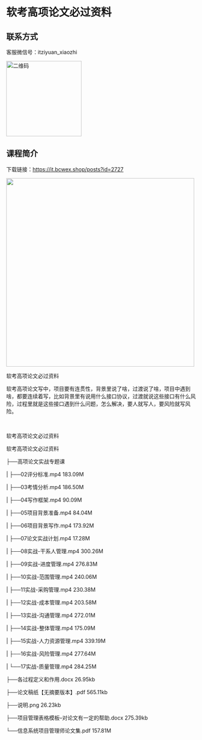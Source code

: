 # 软考高项论文必过资料

## 联系方式

客服微信号：itziyuan_xiaozhi

<img src="https://ziyuanyun.oss-cn-guangzhou.aliyuncs.com/common/20240614073449/666b82192834a.jpg" width="200" height="200" alt="二维码">

## 课程简介

下载链接：https://it.bcwex.shop/posts?id=2727

<img src="https://ziyuanyun.oss-cn-guangzhou.aliyuncs.com/yun/20240515184244/664491a41178e.jpg" width="500" alt="">

  软考高项论文必过资料



 软考高项论文写中，项目要有连贯性，背景里说了啥，过渡说了啥，项目中遇到啥，都要连续着写，比如背景里有说用什么接口协议，过渡就说这些接口有什么风险，过程里就是这些接口遇到什么问题，怎么解决，要人就写人，要风险就写风险。

 &nbsp;

 软考高项论文必过资料



 软考高项论文必过资料



 ├──高项论文实战专题课

 | ├──02评分标准.mp4 183.09M

 | ├──03考情分析.mp4 186.50M

 | ├──04写作框架.mp4 90.09M

 | ├──05项目背景准备.mp4 84.04M

 | ├──06项目背景写作.mp4 173.92M

 | ├──07论文实战计划.mp4 17.28M

 | ├──08实战-干系人管理.mp4 300.26M

 | ├──09实战-进度管理.mp4 276.83M

 | ├──10实战-范围管理.mp4 240.06M

 | ├──11实战-采购管理.mp4 230.38M

 | ├──12实战-成本管理.mp4 203.58M

 | ├──13实战-沟通管理.mp4 272.01M

 | ├──14实战-整体管理.mp4 175.09M

 | ├──15实战-人力资源管理.mp4 339.19M

 | ├──16实战-风险管理.mp4 277.64M

 | └──17实战-质量管理.mp4 284.25M

 ├──各过程定义和作用.docx 26.95kb

 ├──论文稿纸【无摘要版本】.pdf 565.11kb

 ├──说明.png 26.23kb

 ├──项目管理表格模板&#8211;对论文有一定的帮助.docx 275.39kb

 └──信息系统项目管理师论文集.pdf 157.81M

  